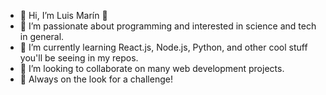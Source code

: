 - 👋 Hi, I’m Luis Marín 🐙
- 👀 I’m passionate about programming and interested in science and tech in general.
- 🌱 I’m currently learning React.js, Node.js, Python, and other cool stuff you'll be seeing in my repos.
- 💞️ I’m looking to collaborate on many web development projects.
- 💪 Always on the look for a challenge!

<!---
LuisMarin-dev/LuisMarin-dev is a ✨ special ✨ repository because its `README.md` (this file) appears on your GitHub profile.
You can click the Preview link to take a look at your changes.
--->
